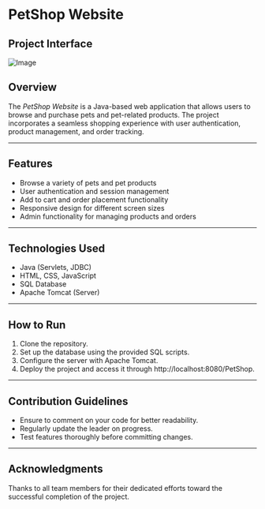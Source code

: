 # PetShop Website
## Project Interface
![Image](https://github.com/user-attachments/assets/d32520b6-45cb-4310-a6f0-df26ca3cda7e)
## Overview
The *PetShop Website* is a Java-based web application that allows users to browse and purchase pets and pet-related products. The project incorporates a seamless shopping experience with user authentication, product management, and order tracking.

---

## Features
- Browse a variety of pets and pet products  
- User authentication and session management  
- Add to cart and order placement functionality  
- Responsive design for different screen sizes  
- Admin functionality for managing products and orders  

---

## Technologies Used
- Java (Servlets, JDBC)  
- HTML, CSS, JavaScript  
- SQL Database  
- Apache Tomcat (Server)  

---

## How to Run
1. Clone the repository.  
2. Set up the database using the provided SQL scripts.  
3. Configure the server with Apache Tomcat.  
4. Deploy the project and access it through http://localhost:8080/PetShop.  

---

## Contribution Guidelines
- Ensure to comment on your code for better readability.  
- Regularly update the leader on progress.  
- Test features thoroughly before committing changes.  

---

## Acknowledgments
Thanks to all team members for their dedicated efforts toward the successful completion of the project.
